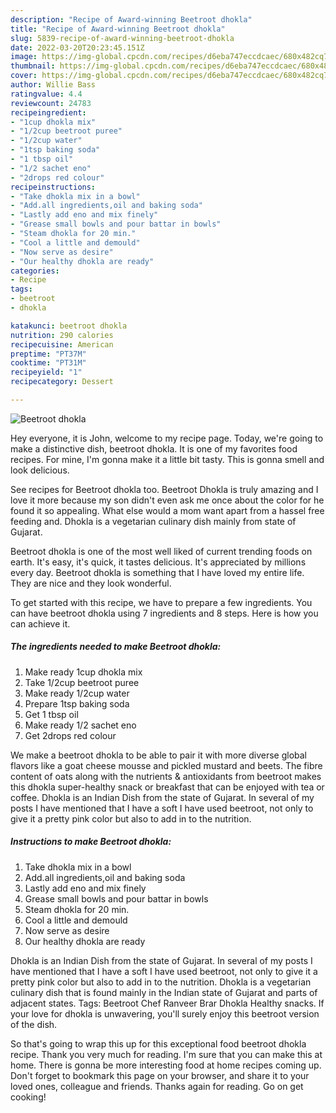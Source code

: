 ```yaml
---
description: "Recipe of Award-winning Beetroot dhokla"
title: "Recipe of Award-winning Beetroot dhokla"
slug: 5839-recipe-of-award-winning-beetroot-dhokla
date: 2022-03-20T20:23:45.151Z
image: https://img-global.cpcdn.com/recipes/d6eba747eccdcaec/680x482cq70/beetroot-dhokla-recipe-main-photo.jpg
thumbnail: https://img-global.cpcdn.com/recipes/d6eba747eccdcaec/680x482cq70/beetroot-dhokla-recipe-main-photo.jpg
cover: https://img-global.cpcdn.com/recipes/d6eba747eccdcaec/680x482cq70/beetroot-dhokla-recipe-main-photo.jpg
author: Willie Bass
ratingvalue: 4.4
reviewcount: 24783
recipeingredient:
- "1cup dhokla mix"
- "1/2cup beetroot puree"
- "1/2cup water"
- "1tsp baking soda"
- "1 tbsp oil"
- "1/2 sachet eno"
- "2drops red colour"
recipeinstructions:
- "Take dhokla mix in a bowl"
- "Add.all ingredients,oil and baking soda"
- "Lastly add eno and mix finely"
- "Grease small bowls and pour battar in bowls"
- "Steam dhokla for 20 min."
- "Cool a little and demould"
- "Now serve as desire"
- "Our healthy dhokla are ready"
categories:
- Recipe
tags:
- beetroot
- dhokla

katakunci: beetroot dhokla 
nutrition: 290 calories
recipecuisine: American
preptime: "PT37M"
cooktime: "PT31M"
recipeyield: "1"
recipecategory: Dessert

---
```



![Beetroot dhokla](https://img-global.cpcdn.com/recipes/d6eba747eccdcaec/680x482cq70/beetroot-dhokla-recipe-main-photo.jpg)

Hey everyone, it is John, welcome to my recipe page. Today, we're going to make a distinctive dish, beetroot dhokla. It is one of my favorites food recipes. For mine, I'm gonna make it a little bit tasty. This is gonna smell and look delicious.

See recipes for Beetroot dhokla too. Beetroot Dhokla is truly amazing and I love it more because my son didn&#39;t even ask me once about the color for he found it so appealing. What else would a mom want apart from a hassel free feeding and. Dhokla is a vegetarian culinary dish mainly from state of Gujarat.

Beetroot dhokla is one of the most well liked of current trending foods on earth. It's easy, it's quick, it tastes delicious. It's appreciated by millions every day. Beetroot dhokla is something that I have loved my entire life. They are nice and they look wonderful.


To get started with this recipe, we have to prepare a few ingredients. You can have beetroot dhokla using 7 ingredients and 8 steps. Here is how you can achieve it.

<!--inarticleads1-->

##### The ingredients needed to make Beetroot dhokla:

1. Make ready 1cup dhokla mix
1. Take 1/2cup beetroot puree
1. Make ready 1/2cup water
1. Prepare 1tsp baking soda
1. Get 1 tbsp oil
1. Make ready 1/2 sachet eno
1. Get 2drops red colour


We make a beetroot dhokla to be able to pair it with more diverse global flavors like a goat cheese mousse and pickled mustard and beets. The fibre content of oats along with the nutrients &amp; antioxidants from beetroot makes this dhokla super-healthy snack or breakfast that can be enjoyed with tea or coffee. Dhokla is an Indian Dish from the state of Gujarat. In several of my posts I have mentioned that I have a soft I have used beetroot, not only to give it a pretty pink color but also to add in to the nutrition. 

<!--inarticleads2-->

##### Instructions to make Beetroot dhokla:

1. Take dhokla mix in a bowl
1. Add.all ingredients,oil and baking soda
1. Lastly add eno and mix finely
1. Grease small bowls and pour battar in bowls
1. Steam dhokla for 20 min.
1. Cool a little and demould
1. Now serve as desire
1. Our healthy dhokla are ready


Dhokla is an Indian Dish from the state of Gujarat. In several of my posts I have mentioned that I have a soft I have used beetroot, not only to give it a pretty pink color but also to add in to the nutrition. Dhokla is a vegetarian culinary dish that is found mainly in the Indian state of Gujarat and parts of adjacent states. Tags: Beetroot Chef Ranveer Brar Dhokla Healthy snacks. If your love for dhokla is unwavering, you&#39;ll surely enjoy this beetroot version of the dish. 

So that's going to wrap this up for this exceptional food beetroot dhokla recipe. Thank you very much for reading. I'm sure that you can make this at home. There is gonna be more interesting food at home recipes coming up. Don't forget to bookmark this page on your browser, and share it to your loved ones, colleague and friends. Thanks again for reading. Go on get cooking!
